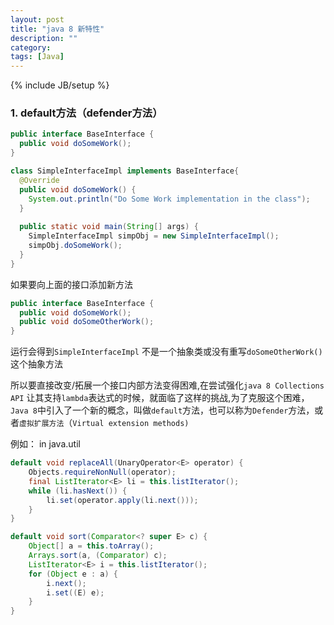 ```yaml
---
layout: post
title: "java 8 新特性"
description: ""
category: 
tags: [Java]
---
```

{% include JB/setup %}

### 1. default方法（defender方法）
```java
public interface BaseInterface {
  public void doSomeWork();
}

class SimpleInterfaceImpl implements BaseInterface{
  @Override
  public void doSomeWork() {
    System.out.println("Do Some Work implementation in the class");
  }
 
  public static void main(String[] args) {
    SimpleInterfaceImpl simpObj = new SimpleInterfaceImpl();
    simpObj.doSomeWork();
  }
}
```
如果要向上面的接口添加新方法

```java
public interface BaseInterface {
  public void doSomeWork();
  public void doSomeOtherWork();
}
```

运行会得到`SimpleInterfaceImpl` 不是一个抽象类或没有重写`doSomeOtherWork()`这个抽象方法


所以要直接改变/拓展一个接口内部方法变得困难,在尝试强化`java 8 Collections API` 让其支持`lambda`表达式的时候，就面临了这样的挑战,为了克服这个困难，`Java 8`中引入了一个新的概念，叫做`default`方法，也可以称为`Defender`方法，或者`虚拟扩展方法`（`Virtual extension methods)`

例如： in java.util
```java
default void replaceAll(UnaryOperator<E> operator) {
    Objects.requireNonNull(operator);
    final ListIterator<E> li = this.listIterator();
    while (li.hasNext()) {
        li.set(operator.apply(li.next()));
    }
}

default void sort(Comparator<? super E> c) {
    Object[] a = this.toArray();
    Arrays.sort(a, (Comparator) c);
    ListIterator<E> i = this.listIterator();
    for (Object e : a) {
        i.next();
        i.set((E) e);
    }
}
```
